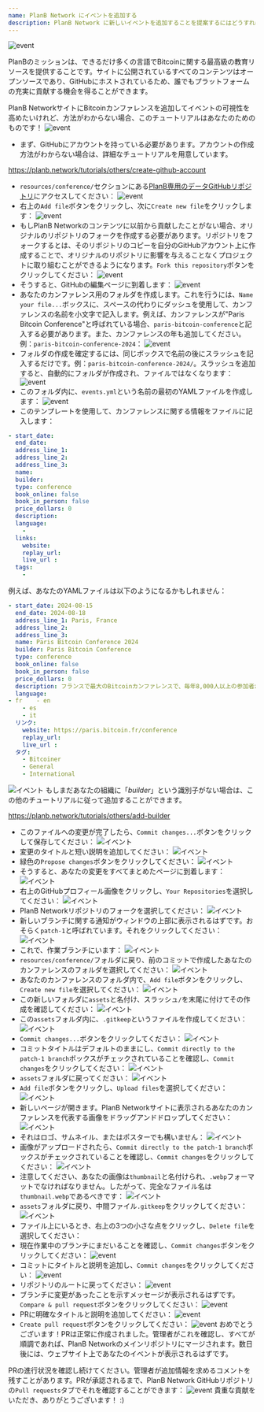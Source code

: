 ```yaml
---
name: PlanB Network にイベントを追加する
description: PlanB Network に新しいイベントを追加することを提案するにはどうすればよいですか?
---
```

![event](assets/cover.webp)

PlanBのミッションは、できるだけ多くの言語でBitcoinに関する最高級の教育リソースを提供することです。サイトに公開されているすべてのコンテンツはオープンソースであり、GitHubにホストされているため、誰でもプラットフォームの充実に貢献する機会を得ることができます。

PlanB NetworkサイトにBitcoinカンファレンスを追加してイベントの可視性を高めたいけれど、方法がわからない場合、このチュートリアルはあなたのためのものです！
![event](assets/01.webp)
- まず、GitHubにアカウントを持っている必要があります。アカウントの作成方法がわからない場合は、詳細なチュートリアルを用意しています。

https://planb.network/tutorials/others/create-github-account


- `resources/conference/`セクションにある[PlanB専用のデータGitHubリポジトリ](https://github.com/PlanB-Network/bitcoin-educational-content/tree/dev/resources/conference)にアクセスしてください：
![event](assets/02.webp)
- 右上の`Add file`ボタンをクリックし、次に`Create new file`をクリックします：
![event](assets/03.webp)
- もしPlanB Networkのコンテンツに以前から貢献したことがない場合、オリジナルのリポジトリのフォークを作成する必要があります。リポジトリをフォークするとは、そのリポジトリのコピーを自分のGitHubアカウント上に作成することで、オリジナルのリポジトリに影響を与えることなくプロジェクトに取り組むことができるようになります。`Fork this repository`ボタンをクリックしてください：
![event](assets/04.webp)
- そうすると、GitHubの編集ページに到着します：
![event](assets/05.webp)
- あなたのカンファレンス用のフォルダを作成します。これを行うには、`Name your file...`ボックスに、スペースの代わりにダッシュを使用して、カンファレンスの名前を小文字で記入します。例えば、カンファレンスが"Paris Bitcoin Conference"と呼ばれている場合、`paris-bitcoin-conference`と記入する必要があります。また、カンファレンスの年も追加してください。例：`paris-bitcoin-conference-2024`：
![event](assets/06.webp)
- フォルダの作成を確定するには、同じボックスで名前の後にスラッシュを記入するだけです。例：`paris-bitcoin-conference-2024/`。スラッシュを追加すると、自動的にフォルダが作成され、ファイルではなくなります：
![event](assets/07.webp)
- このフォルダ内に、`events.yml`という名前の最初のYAMLファイルを作成します：
![event](assets/08.webp)
- このテンプレートを使用して、カンファレンスに関する情報をファイルに記入します：

```yaml
- start_date:
  end_date:
  address_line_1:
  address_line_2: 
  address_line_3: 
  name:
  builder:
  type: conference
  book_online: false
  book_in_person: false
  price_dollars: 0
  description:
  language: 
    - 
  links:
    website:
    replay_url:    
    live_url :
  tags: 
    - 
```

例えば、あなたのYAMLファイルは以下のようになるかもしれません：

```yaml
- start_date: 2024-08-15
  end_date: 2024-08-18
  address_line_1: Paris, France
  address_line_2: 
  address_line_3: 
  name: Paris Bitcoin Conference 2024
  builder: Paris Bitcoin Conference
  type: conference
  book_online: false
  book_in_person: false
  price_dollars: 0
  description: フランスで最大のBitcoinカンファレンスで、毎年8,000人以上の参加者がいます！
  language:
- fr    - en
    - es
    - it
  リンク:
    website: https://paris.bitcoin.fr/conference
    replay_url:
    live_url :
  タグ: 
    - Bitcoiner
    - General
    - International
```
![イベント](assets/09.webp)
もしまだあなたの組織に「*builder*」という識別子がない場合は、この他のチュートリアルに従って追加することができます。

https://planb.network/tutorials/others/add-builder



- このファイルへの変更が完了したら、`Commit changes...`ボタンをクリックして保存してください：
![イベント](assets/10.webp)
- 変更のタイトルと短い説明を追加してください：
![イベント](assets/11.webp)
- 緑色の`Propose changes`ボタンをクリックしてください：
![イベント](assets/12.webp)
- そうすると、あなたの変更をすべてまとめたページに到着します：
![イベント](assets/13.webp)
- 右上のGitHubプロフィール画像をクリックし、`Your Repositories`を選択してください：
![イベント](assets/14.webp)
- PlanB Networkリポジトリのフォークを選択してください：
![イベント](assets/15.webp)
- 新しいブランチに関する通知がウィンドウの上部に表示されるはずです。おそらく`patch-1`と呼ばれています。それをクリックしてください：
![イベント](assets/16.webp)
- これで、作業ブランチにいます：
![イベント](assets/17.webp)
- `resources/conference/`フォルダに戻り、前のコミットで作成したあなたのカンファレンスのフォルダを選択してください：
![イベント](assets/18.webp)
- あなたのカンファレンスのフォルダ内で、`Add file`ボタンをクリックし、`Create new file`を選択してください：
![イベント](assets/19.webp)
- この新しいフォルダに`assets`と名付け、スラッシュ`/`を末尾に付けてその作成を確認してください：
![イベント](assets/20.webp)
- この`assets`フォルダ内に、`.gitkeep`というファイルを作成してください：
![イベント](assets/21.webp)
- `Commit changes...`ボタンをクリックしてください：
![イベント](assets/22.webp)
- コミットタイトルはデフォルトのままにし、`Commit directly to the patch-1 branch`ボックスがチェックされていることを確認し、`Commit changes`をクリックしてください：
![イベント](assets/23.webp)
- `assets`フォルダに戻ってください：
![イベント](assets/24.webp)
- `Add file`ボタンをクリックし、`Upload files`を選択してください： ![イベント](assets/25.webp)
- 新しいページが開きます。PlanB Networkサイトに表示されるあなたのカンファレンスを代表する画像をドラッグアンドドロップしてください：
![イベント](assets/26.webp)
- それはロゴ、サムネイル、またはポスターでも構いません：
![イベント](assets/27.webp)
- 画像がアップロードされたら、`Commit directly to the patch-1 branch`ボックスがチェックされていることを確認し、`Commit changes`をクリックしてください：
![イベント](assets/28.webp)
- 注意してください、あなたの画像は`thumbnail`と名付けられ、`.webp`フォーマットでなければなりません。したがって、完全なファイル名は`thumbnail.webp`であるべきです：
![イベント](assets/29.webp)
- `assets`フォルダに戻り、中間ファイル`.gitkeep`をクリックしてください：
![イベント](assets/30.webp)
- ファイル上にいるとき、右上の3つの小さな点をクリックし、`Delete file`を選択してください：
- 現在作業中のブランチにまだいることを確認し、`Commit changes`ボタンをクリックしてください：
![event](assets/31.webp)
- コミットにタイトルと説明を追加し、`Commit changes`をクリックしてください：
![event](assets/33.webp)
- リポジトリのルートに戻ってください：
![event](assets/34.webp)
- ブランチに変更があったことを示すメッセージが表示されるはずです。`Compare & pull request`ボタンをクリックしてください：
![event](assets/35.webp)
- PRに明確なタイトルと説明を追加してください：
![event](assets/36.webp)
- `Create pull request`ボタンをクリックしてください：
![event](assets/37.webp)
おめでとうございます！PRは正常に作成されました。管理者がこれを確認し、すべてが順調であれば、PlanB Networkのメインリポジトリにマージされます。数日後には、ウェブサイト上であなたのイベントが表示されるはずです。

PRの進行状況を確認し続けてください。管理者が追加情報を求めるコメントを残すことがあります。PRが承認されるまで、PlanB Network GitHubリポジトリの`Pull requests`タブでそれを確認することができます：
![event](assets/38.webp)
貴重な貢献をいただき、ありがとうございます！ :)

